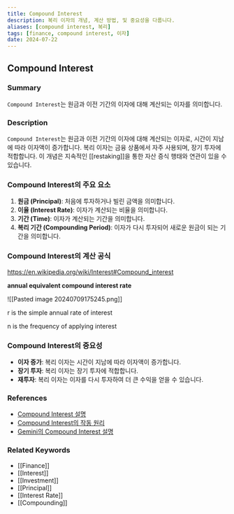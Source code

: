 ```yaml
---
title: Compound Interest
description: 복리 이자의 개념, 계산 방법, 및 중요성을 다룹니다.
aliases: [compound interest, 복리]
tags: [finance, compound interest, 이자]
date: 2024-07-22
---
```


## Compound Interest

### Summary

`Compound Interest`는 원금과 이전 기간의 이자에 대해 계산되는 이자를 의미합니다.

### Description

`Compound Interest`는 원금과 이전 기간의 이자에 대해 계산되는 이자로, 시간이 지남에 따라 이자액이 증가합니다. 복리 이자는 금융 상품에서 자주 사용되며, 장기 투자에 적합합니다. 이 개념은 지속적인 [[restaking]]을 통한 자산 증식 행태와 연관이 있을 수 있습니다.

### Compound Interest의 주요 요소

1. **원금 (Principal)**: 처음에 투자하거나 빌린 금액을 의미합니다.
2. **이율 (Interest Rate)**: 이자가 계산되는 비율을 의미합니다.
3. **기간 (Time)**: 이자가 계산되는 기간을 의미합니다.
4. **복리 기간 (Compounding Period)**: 이자가 다시 투자되어 새로운 원금이 되는 기간을 의미합니다.

### Compound Interest의 계산 공식

https://en.wikipedia.org/wiki/Interest#Compound_interest

**annual equivalent compound interest rate**

![[Pasted image 20240709175245.png]]

r is the simple annual rate of interest

n is the frequency of applying interest

### Compound Interest의 중요성

- **이자 증가**: 복리 이자는 시간이 지남에 따라 이자액이 증가합니다.
- **장기 투자**: 복리 이자는 장기 투자에 적합합니다.
- **재투자**: 복리 이자는 이자를 다시 투자하여 더 큰 수익을 얻을 수 있습니다.

### References

- [Compound Interest 설명](https://en.wikipedia.org/wiki/Compound_interest)
- [Compound Interest의 작동 원리](https://www.investopedia.com/terms/c/compoundinterest.asp)
- [Gemini의 Compound Interest 설명](https://www.gemini.com/cryptopedia/search?query=compound-interest)

### Related Keywords

- [[Finance]]
- [[Interest]]
- [[Investment]]
- [[Principal]]
- [[Interest Rate]]
- [[Compounding]]
